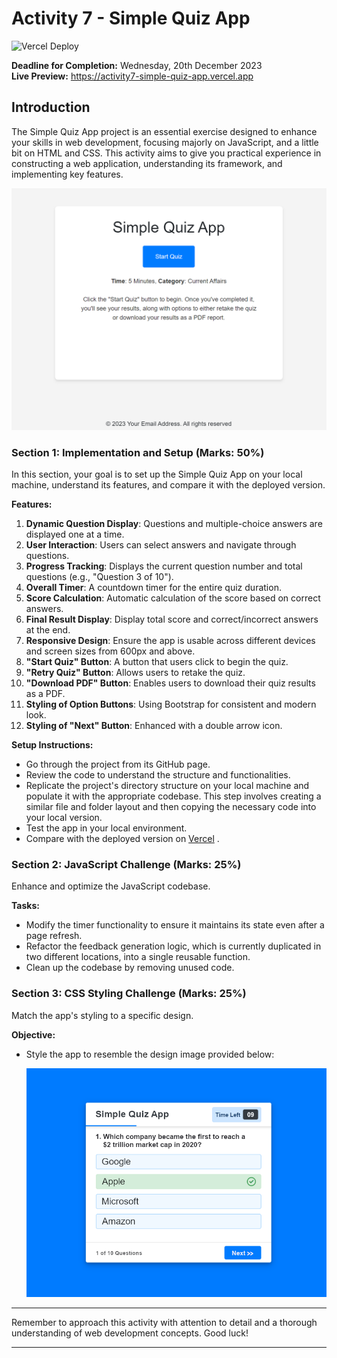 # Activity 7 - Simple Quiz App

![Vercel Deploy](https://therealsujitk-vercel-badge.vercel.app/?app=activity7-simple-quiz-app)

**Deadline for Completion:** Wednesday, 20th December 2023  
**Live Preview:** https://activity7-simple-quiz-app.vercel.app

## Introduction
The Simple Quiz App project is an essential exercise designed to enhance your skills in web development, focusing majorly on JavaScript, and a little bit on HTML and CSS. This activity aims to give you practical experience in constructing a web application, understanding its framework, and implementing key features.

![Mockup](/img/current-ui.png)  

### Section 1: Implementation and Setup (Marks: 50%)
In this section, your goal is to set up the Simple Quiz App on your local machine, understand its features, and compare it with the deployed version.

**Features:**
1. **Dynamic Question Display**: Questions and multiple-choice answers are displayed one at a time.
2. **User Interaction**: Users can select answers and navigate through questions.
3. **Progress Tracking**: Displays the current question number and total questions (e.g., "Question 3 of 10").
4. **Overall Timer**: A countdown timer for the entire quiz duration.
5. **Score Calculation**: Automatic calculation of the score based on correct answers.
6. **Final Result Display**: Display total score and correct/incorrect answers at the end.
7. **Responsive Design**: Ensure the app is usable across different devices and screen sizes from 600px and above.
8. **"Start Quiz" Button**: A button that users click to begin the quiz.
9. **"Retry Quiz" Button**: Allows users to retake the quiz.
10. **"Download PDF" Button**: Enables users to download their quiz results as a PDF.
11. **Styling of Option Buttons**: Using Bootstrap for consistent and modern look.
12. **Styling of "Next" Button**: Enhanced with a double arrow icon.

**Setup Instructions:**
- Go through the project from its GitHub page.
- Review the code to understand the structure and functionalities.
- Replicate the project's directory structure on your local machine and populate it with the appropriate codebase. This step involves creating a similar file and folder layout and then copying the necessary code into your local version.
- Test the app in your local environment.
- Compare with the deployed version on [Vercel](https://activity7-simple-quiz-app.vercel.app/)
.

### Section 2: JavaScript Challenge (Marks: 25%)
Enhance and optimize the JavaScript codebase.

**Tasks:**
- Modify the timer functionality to ensure it maintains its state even after a page refresh.
- Refactor the feedback generation logic, which is currently duplicated in two different locations, into a single reusable function.
- Clean up the codebase by removing unused code.

### Section 3: CSS Styling Challenge (Marks: 25%)
Match the app's styling to a specific design.

**Objective:**
- Style the app to resemble the design image provided below:
    
  ![Mockup](/img/example-ui.png)

---

Remember to approach this activity with attention to detail and a thorough understanding of web development concepts. Good luck!

---
